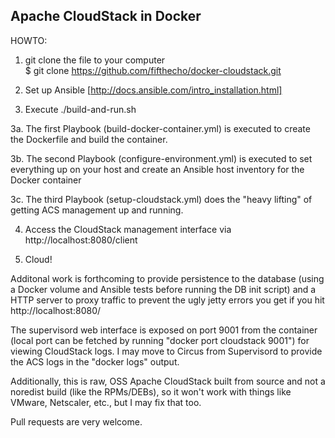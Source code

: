 Apache CloudStack in Docker
--------------------

HOWTO:

1. git clone the file to your computer  
    $ git clone https://github.com/fifthecho/docker-cloudstack.git

2. Set up Ansible [http://docs.ansible.com/intro_installation.html]

3. Execute ./build-and-run.sh

3a. The first Playbook (build-docker-container.yml) is executed to create the Dockerfile and build the container.

3b. The second Playbook (configure-environment.yml) is executed to set everything up on your host and create an Ansible host inventory for the Docker container

3c. The third Playbook (setup-cloudstack.yml) does the "heavy lifting" of getting ACS management up and running.

4. Access the CloudStack management interface via http://localhost:8080/client

5. Cloud!


Additonal work is forthcoming to provide persistence to the database (using a Docker volume and Ansible tests before running the DB init script) and a HTTP server to proxy traffic to prevent the ugly jetty errors you get if you hit http://localhost:8080/

The supervisord web interface is exposed on port 9001 from the container (local port can be fetched by running "docker port cloudstack 9001") for viewing CloudStack logs. I may move to Circus from Supervisord to provide the ACS logs in the "docker logs" output.

Additionally, this is raw, OSS Apache CloudStack built from source and not a noredist build (like the RPMs/DEBs), so it won't work with things like VMware, Netscaler, etc., but I may fix that too.

Pull requests are very welcome.
